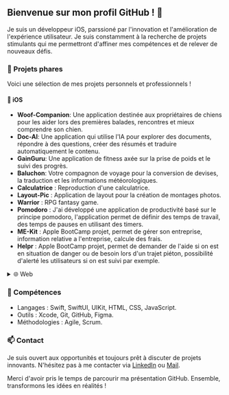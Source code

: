 Bienvenue sur mon profil GitHub ! 👋
------------------------------------

Je suis un développeur iOS, parssioné par l'innovation et l'amélioration de l'expérience utilisateur. 
Je suis constamment à la recherche de projets stimulants qui me permettront d'affiner mes compétences et de relever de nouveaux défis.

### 💼 Projets phares

Voici une sélection de mes projets personnels et professionnels !

#### 📱 iOS

*   **Woof-Companion**: Une application destinée aux propriétaires de chiens pour les aider lors des premières balades, rencontres et mieux comprendre son chien.
*   **Doc-AI**: Une application qui utilise l'IA pour explorer des documents, répondre à des questions, créer des résumés et traduire automatiquement le contenu.
*   **GainGuru**: Une application de fitness axée sur la prise de poids et le suivi des progrès.
*   **Baluchon**: Votre compagnon de voyage pour la conversion de devises, la traduction et les informations météorologiques.
*   **Calculatrice** : Reproduction d'une calculatrice.
*   **Layout-Pic** : Application de layout pour la création de montages photos.
*   **Warrior** : RPG fantasy game.
*   **Pomodoro** : J'ai développé une application de productivité basé sur le principe pomodoro, l'application permet de définir des temps de travail, des temps de pauses en utilisant des timers.
*   **ME-Kit** : Apple BootCamp projet, permet de gérer son entreprise, information relative a l'entreprise, calcule des frais.
*   **Helpr** : Apple BootCamp projet, permet de demander de l'aide si on est en situation de danger ou de besoin lors d'un trajet piéton, possibilité d'alerté les utilisateurs si on est suivi par exemple.

<details>
<summary>🌐 Web</summary>
<p>
  
*   **Cocoon**: SEO d'une micro-creche, et Campagne Google Ads.
*   **Kasa**: Plateforme de location de logements entre particuliers.
*   **Piiquante**: Site de critique de sauces piquantes, permettant aux utilisateurs de partager leurs avis.
*   **Kanap**: Boutique en ligne pour commander des canapés de qualité.
*   **Booki**: Service de réservation d'hébergements et d'activités pour les voyageurs.
*   **La Panthere**: SEO pour un site web design, gestion accesibilité.

*   **OhMyFood**: est un site web de réservation de menus dans des restaurants gastronomiques.
</p>
</details>

### 🚀 Compétences

*   Langages : Swift, SwiftUI, UIKit, HTML, CSS, JavaScript.
*   Outils : Xcode, Git, GitHub, Figma.
*   Méthodologies : Agile, Scrum.

### 📫 Contact

Je suis ouvert aux opportunités et toujours prêt à discuter de projets innovants. N'hésitez pas à me contacter via [LinkedIn](https://www.linkedin.com/in/fxmeite/) ou [Mail](fx.meite@icloud.com).

Merci d'avoir pris le temps de parcourir ma présentation GitHub. Ensemble, transformons les idées en réalités !

<!---
Numero333/Numero333 is a ✨ special ✨ repository because its `README.md` (this file) appears on your GitHub profile.
You can click the Preview link to take a look at your changes.
--->
